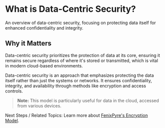 # What is Data-Centric Security?

An overview of data-centric security, focusing on protecting data itself for enhanced confidentiality and integrity.


## Why it Matters
Data-centric security prioritizes the protection of data at its core, ensuring it remains secure regardless of where it's stored or transmitted, which is vital in modern cloud-based environments.

Data-centric security is an approach that emphasizes protecting the data itself rather than just the systems or networks. It ensures confidentiality, integrity, and availability through methods like encryption and access controls.

> **Note:** This model is particularly useful for data in the cloud, accessed from various devices.

Next Steps / Related Topics: Learn more about [FenixPyre's Encryption Model](/core-concepts/encryption-model).